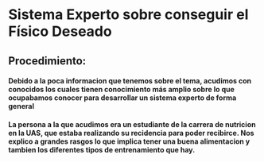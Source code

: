 # Sistema Experto sobre conseguir el Físico Deseado
## Procedimiento:
#### Debido a la poca informacion que tenemos sobre el tema, acudimos con conocidos los cuales tienen conocimiento más amplio sobre lo que ocupabamos conocer para desarrollar un sistema experto de forma general
#### La persona a la que acudimos era un estudiante de la carrera de nutricion en la UAS, que estaba realizando su recidencia para poder recibirce. Nos explico a grandes rasgos lo que implica tener una buena alimentacion y tambien los diferentes tipos de entrenamiento que hay.

